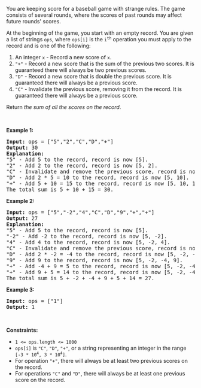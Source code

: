 <div><p>You are keeping score for a baseball game with strange rules. The game consists of several rounds, where the scores of past rounds may affect future rounds' scores.</p>

<p>At the beginning of the game, you start with an empty record. You are given a list of strings <code>ops</code>, where <code>ops[i]</code> is the <code>i<sup>th</sup></code> operation you must apply to the record and is one of the following:</p>

<ol>
	<li>An integer <code>x</code> - Record a new score of <code>x</code>.</li>
	<li><code>"+"</code> - Record a new score that is the sum of the previous two scores. It is guaranteed there will always be two previous scores.</li>
	<li><code>"D"</code> - Record a new score that is double the previous score. It is guaranteed there will always be a previous score.</li>
	<li><code>"C"</code> - Invalidate the previous score, removing it from the record. It is guaranteed there will always be a previous score.</li>
</ol>

<p>Return <em>the sum of all the scores on the record</em>.</p>

<p>&nbsp;</p>
<p><strong>Example 1:</strong></p>

<pre><strong>Input:</strong> ops = ["5","2","C","D","+"]
<strong>Output:</strong> 30
<strong>Explanation:</strong>
"5" - Add 5 to the record, record is now [5].
"2" - Add 2 to the record, record is now [5, 2].
"C" - Invalidate and remove the previous score, record is now [5].
"D" - Add 2 * 5 = 10 to the record, record is now [5, 10].
"+" - Add 5 + 10 = 15 to the record, record is now [5, 10, 15].
The total sum is 5 + 10 + 15 = 30.
</pre>

<p><strong>Example 2:</strong></p>

<pre><strong>Input:</strong> ops = ["5","-2","4","C","D","9","+","+"]
<strong>Output:</strong> 27
<strong>Explanation:</strong>
"5" - Add 5 to the record, record is now [5].
"-2" - Add -2 to the record, record is now [5, -2].
"4" - Add 4 to the record, record is now [5, -2, 4].
"C" - Invalidate and remove the previous score, record is now [5, -2].
"D" - Add 2 * -2 = -4 to the record, record is now [5, -2, -4].
"9" - Add 9 to the record, record is now [5, -2, -4, 9].
"+" - Add -4 + 9 = 5 to the record, record is now [5, -2, -4, 9, 5].
"+" - Add 9 + 5 = 14 to the record, record is now [5, -2, -4, 9, 5, 14].
The total sum is 5 + -2 + -4 + 9 + 5 + 14 = 27.
</pre>

<p><strong>Example 3:</strong></p>

<pre><strong>Input:</strong> ops = ["1"]
<strong>Output:</strong> 1
</pre>

<p>&nbsp;</p>
<p><strong>Constraints:</strong></p>

<ul>
	<li><code>1 &lt;= ops.length &lt;= 1000</code></li>
	<li><code>ops[i]</code> is <code>"C"</code>, <code>"D"</code>, <code>"+"</code>, or a string representing an integer in the range <code>[-3 * 10<sup>4</sup>, 3 * 10<sup>4</sup>]</code>.</li>
	<li>For operation <code>"+"</code>, there will always be at least two previous scores on the record.</li>
	<li>For operations <code>"C"</code> and <code>"D"</code>, there will always be at least one previous score on the record.</li>
</ul>
</div>